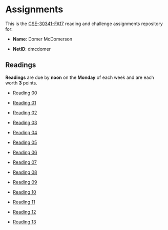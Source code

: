 Assignments
===========

This is the [CSE-30341-FA17] reading and challenge assignments repository for:

- **Name**:     Domer McDomerson

- **NetID**:    dmcdomer

[CSE-30341-FA17]:   https://www3.nd.edu/~pbui/teaching/cse.30341.fa17/

Readings
--------

**Readings** are due by **noon** on the **Monday** of each week and are each
worth **3** points.

- [Reading 00](https://www3.nd.edu/~pbui/teaching/cse.30341.fa17/reading00.html)

- [Reading 01](https://www3.nd.edu/~pbui/teaching/cse.30341.fa17/reading01.html)

- [Reading 02](https://www3.nd.edu/~pbui/teaching/cse.30341.fa17/reading02.html)

- [Reading 03](https://www3.nd.edu/~pbui/teaching/cse.30341.fa17/reading03.html)

- [Reading 04](https://www3.nd.edu/~pbui/teaching/cse.30341.fa17/reading04.html)

- [Reading 05](https://www3.nd.edu/~pbui/teaching/cse.30341.fa17/reading05.html)

- [Reading 06](https://www3.nd.edu/~pbui/teaching/cse.30341.fa17/reading06.html)

- [Reading 07](https://www3.nd.edu/~pbui/teaching/cse.30341.fa17/reading07.html)

- [Reading 08](https://www3.nd.edu/~pbui/teaching/cse.30341.fa17/reading08.html)

- [Reading 09](https://www3.nd.edu/~pbui/teaching/cse.30341.fa17/reading09.html)

- [Reading 10](https://www3.nd.edu/~pbui/teaching/cse.30341.fa17/reading10.html)

- [Reading 11](https://www3.nd.edu/~pbui/teaching/cse.30341.fa17/reading11.html)

- [Reading 12](https://www3.nd.edu/~pbui/teaching/cse.30341.fa17/reading12.html)

- [Reading 13](https://www3.nd.edu/~pbui/teaching/cse.30341.fa17/reading13.html)
